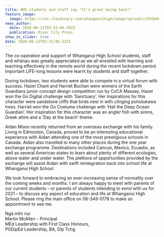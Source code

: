 ```yaml
---
title: WHS students and staff say "It's great being back!"
feature_image:
  image: https://res.cloudinary.com/whanganuihigh/image/upload/v1591846399/News/montage_1.jpg
news_author:
  date: 2020-06-11T03:31:06.502Z
  publication: River City Press
show_in_slider: true
date: 2020-06-11T03:31:06.525Z
---
```

The co-operation and support of Whanganui High School students, staff and whānau was greatly appreciated as we all wrestled with learning and teaching effectively in the remote world during the recent lockdown period. Important LIFE-long lessons were learnt by students and staff together.

During lockdown, two students were able to compete in a virtual forum with success. Hazel Chant and Harriet Buchan were winners of the Earth Guardians junior concept design competition run by CoCA Massey. Hazel won the Go Digital challenge with ‘Sanctuary’. Her inspirations for this character were sandstone cliffs that birds nest in with clinging pohutukawa trees. Harriet won the Go Costume challenge with ‘Hali the Deep Ocean Guardian’. Her inspiration for this character was an angler fish with sirens, Greek attire and a ‘Day at the beach’ theme.

Aidan Moon recently returned from an overseas exchange with his family. Living in Edmonton, Canada, proved to be an interesting educational experience with Aidan attending one of the most prestigious schools in Canada. Aidan also travelled to many other places during the one year exchange programme. Destinations included Cancun, Mexico, Ecuador, as well as several American states to learn about plenty of different ecologies, above water and under water. The plethora of opportunities provided by the exchange will assist Aidan with swift reintegration back into school life at Whanganui High School

We look forward to embracing an ever-increasing sense of normality over the coming weeks and months. I am always happy to meet with parents of our current students – or parents of students intending to enrol with us for 2021 – to discuss any aspect of education and life at Whanganui High School. Please ring the main office on 06-349-0178 to make an appointment to see me.

Ngā mihi nui  
Martin McAllen - Principal  
MEd Leadership with First Class Honours,  
PGDipEd Leadership, BA, Dip Tchg
